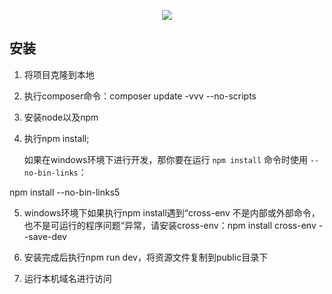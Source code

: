 <p align="center"><img src="https://laravel.com/assets/img/components/logo-laravel.svg"></p>


## 安装

1. 将项目克隆到本地

2. 执行composer命令：composer update -vvv --no-scripts

3.  安装node以及npm

4.  执行npm install;

    如果在windows环境下进行开发，那你要在运行 `npm install` 命令时使用 `--no-bin-links`：

   npm install --no-bin-links5  

5. windows环境下如果执行npm install遇到“cross-env 不是内部或外部命令，也不是可运行的程序问题“异常，请安装cross-env：npm install cross-env --save-dev

6. 安装完成后执行npm run dev，将资源文件复制到public目录下

7. 运行本机域名进行访问